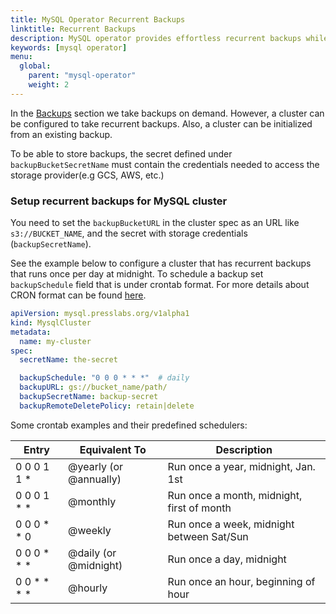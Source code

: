 ```yaml
---
title: MySQL Operator Recurrent Backups
linktitle: Recurrent Backups
description: MySQL operator provides effortless recurrent backups while keeping the cluster highly available.
keywords: [mysql operator]
menu:
  global:
    parent: "mysql-operator"
    weight: 2
---
```


In the [Backups](./backups.md) section we take backups on demand. However, a cluster can be configured to take recurrent backups. Also, a cluster can be initialized from an existing backup.

To be able to store backups, the secret defined under `backupBucketSecretName` must contain the credentials needed to access the storage provider(e.g GCS, AWS, etc.)

### Setup recurrent backups for MySQL cluster

You need to set the `backupBucketURL` in the cluster spec as an URL like `s3://BUCKET_NAME`, and the secret with storage credentials (`backupSecretName`).

See the example below to configure a cluster that has recurrent backups that runs once per day at midnight. To schedule a backup set `backupSchedule` field that is under crontab format. For more details about CRON format can be found [here](https://godoc.org/github.com/robfig/cron).

``` yaml
apiVersion: mysql.presslabs.org/v1alpha1
kind: MysqlCluster
metadata:
  name: my-cluster
spec:
  secretName: the-secret

  backupSchedule: "0 0 0 * * *"  # daily
  backupURL: gs://bucket_name/path/
  backupSecretName: backup-secret
  backupRemoteDeletePolicy: retain|delete
```

Some crontab examples and their predefined schedulers:

| Entry         | Equivalent To          | Description                                |
| ------------- | -----                  | -----------                                |
| 0 0 0 1 1 *   | @yearly (or @annually) | Run once a year, midnight, Jan. 1st        |
| 0 0 0 1 * *   | @monthly               | Run once a month, midnight, first of month |
| 0 0 0 * * 0   | @weekly                | Run once a week, midnight between Sat/Sun  |
| 0 0 0 * * *   | @daily (or @midnight)  | Run once a day, midnight                   |
| 0 0 * * * *   | @hourly                | Run once an hour, beginning of hour        |
